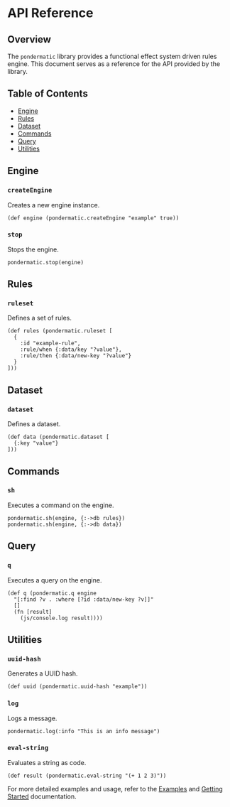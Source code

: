 # API Reference

## Overview

The `pondermatic` library provides a functional effect system driven rules engine. This document serves as a reference for the API provided by the library.

## Table of Contents

- [Engine](#engine)
- [Rules](#rules)
- [Dataset](#dataset)
- [Commands](#commands)
- [Query](#query)
- [Utilities](#utilities)

## Engine

### `createEngine`

Creates a new engine instance.

```
(def engine (pondermatic.createEngine "example" true))
```

### `stop`

Stops the engine.

```
pondermatic.stop(engine)
```

## Rules

### `ruleset`

Defines a set of rules.

```
(def rules (pondermatic.ruleset [
  {
    :id "example-rule",
    :rule/when {:data/key "?value"},
    :rule/then {:data/new-key "?value"}
  }
]))
```

## Dataset

### `dataset`

Defines a dataset.

```
(def data (pondermatic.dataset [
  {:key "value"}
]))
```

## Commands

### `sh`

Executes a command on the engine.

```
pondermatic.sh(engine, {:->db rules})
pondermatic.sh(engine, {:->db data})
```

## Query

### `q`

Executes a query on the engine.

```
(def q (pondermatic.q engine
  "[:find ?v . :where [?id :data/new-key ?v]]"
  []
  (fn [result]
    (js/console.log result))))
```

## Utilities

### `uuid-hash`

Generates a UUID hash.

```
(def uuid (pondermatic.uuid-hash "example"))
```

### `log`

Logs a message.

```
pondermatic.log(:info "This is an info message")
```

### `eval-string`

Evaluates a string as code.

```
(def result (pondermatic.eval-string "(+ 1 2 3)"))
```

For more detailed examples and usage, refer to the [Examples](examples.md) and [Getting Started](getting_started.md) documentation.
